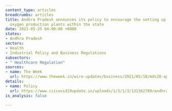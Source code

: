```yaml
---
content_type: articles
breadcrumbs: articles
title: Andhra Pradesh announces its policy to encourage the setting up of medical
  oxygen production plants within the state
date: 2021-05-25 04:00:00 +0000
states:
- Andhra Pradesh
sectors:
- Health
- Industrial Policy and Business Regulations
subsectors:
- " Healthcare Regulation"
sources:
- name: The Week
  url: https://www.theweek.in/wire-updates/business/2021/05/18/mds20-ap-oxygen-policy.html
details:
- name: Policy
  url: https://www.ciicovid19update.in/uploads/1/3/1/3/131362769/andhra_pradesh_oxygen.pdf
is_analysis: false

---
```

